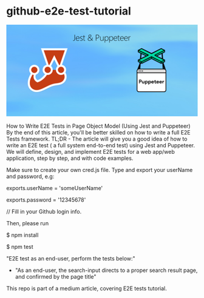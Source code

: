 # github-e2e-test-tutorial
![Screenshot](jest-puppeteer.jpg)

How to Write E2E Tests in Page Object Model (Using Jest and Puppeteer)
By the end of this article, you'll be better skilled on how to write a full E2E Tests framework.
TL;DR - The article will give you a good idea of how to write an E2E test ( a full system end-to-end test) using Jest and Puppeteer. We will define, design, and implement E2E tests for a web app/web application, step by step, and with code examples. 



Make sure to create your own cred.js file. Type and export your userName and password, e.g:

exports.userName = 'someUserName'

exports.password = '12345678'

// Fill in your Github login info.

Then, please run

$ npm install 

$ npm test

"E2E test as an end-user, perform the tests below:"

- "As an end-user, the search-input directs to a proper search result page, and confirmed by the page title"

This repo is part of a medium article, covering E2E tests tutorial.
